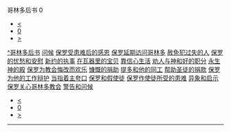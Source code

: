 ﻿





 哥林多后书 0




* [<](bible/GEN01.md)
* [0](bible/2CO.md)
* [>](bible/GEN01.md)



[^](bible/index.md)[哥林多后书](2CO01.htm#V0)
[问候](bible/2CO01.md#V0)
[保罗受患难后的感恩](bible/2CO01.md#V2)
[保罗延期访问哥林多](bible/2CO01.md#V11)
[赦免犯过失的人](bible/2CO02.md#V4)
[保罗的忧愁和安慰](bible/2CO02.md#V11)
[新约的执事](bible/2CO03.md#V0)
[在瓦器里的宝贝](bible/2CO04.md#V0)
[靠信心生活](bible/2CO04.md#V15)
[劝人与神和好的职分](bible/2CO05.md#V10)
[永生神的殿](bible/2CO06.md#V13)
[保罗为教会悔改而欢乐](bible/2CO07.md#V1)
[慷慨的捐助](bible/2CO08.md#V0)
[提多和他的同工](bible/2CO08.md#V15)
[帮助圣徒的捐款](bible/2CO09.md#V0)
[保罗为他的工作辩护](bible/2CO10.md#V0)
[当指着主夸口](bible/2CO10.md#V14)
[保罗和假使徒](bible/2CO11.md#V0)
[保罗作使徒所受的患难](bible/2CO11.md#V15)
[异象和启示](bible/2CO12.md#V0)
[保罗关心哥林多教会](bible/2CO12.md#V10)
[警告和问候](bible/2CO13.md#V0)

* [<](bible/GEN01.md)
* [0](bible/2CO.md)
* [>](bible/GEN01.md)





---









